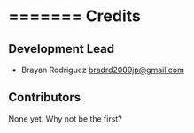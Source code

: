 =======
Credits
=======

Development Lead
----------------

* Brayan Rodriguez <bradrd2009jp@gmail.com>

Contributors
------------

None yet. Why not be the first?
